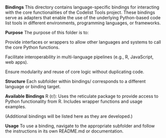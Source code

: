 **Bindings**
This directory contains language-specific bindings for interacting with the core functionalities of the Codelist Tools project. These bindings serve as adapters that enable the use of the underlying Python-based code list tools in different environments, programming languages, or frameworks.

**Purpose**
The purpose of this folder is to:

Provide interfaces or wrappers to allow other languages and systems to call the core Python functions.

Facilitate interoperability in multi-language pipelines (e.g., R, JavaScript, web apps).

Ensure modularity and reuse of core logic without duplicating code.

**Structure**
Each subfolder within bindings/ corresponds to a different language or binding target. 

**Available Bindings**
R (r/): Uses the reticulate package to provide access to Python functionality from R. Includes wrapper functions and usage examples.

(Additional bindings will be listed here as they are developed.)

**Usage**
To use a binding, navigate to the appropriate subfolder and follow the instructions in its own README.md or documentation.
